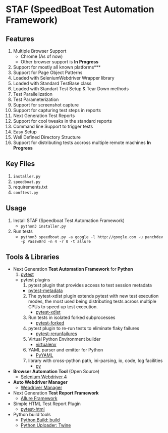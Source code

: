 # STAF (SpeedBoat Test Automation Framework)

## Features

1. Multiple Browser Support
   - Chrome (As of now)
   - Other browser support is **In Progress**
2. Support for mostly all known platforms***
3. Support for Page Object Patterns 
4. Loaded with SeleniumWebdriver Wrapper library
5. Loaded with Standard TestBase class 
6. Loaded with Standart Test Setup & Tear Down methods
6. Test Parallelization 
7. Test Parameterization 
8. Support for screenshot capture 
9. Support for capturing test steps in reports 
10. Next Generation Test Reports 
11. Support for cool tweaks in the standard reports 
12. Command line Support to trigger tests 
13. Easy Setup 
14. Well Defined Directory Structure 
15. Support for distributing tests accross multiple remote machines **In Progress**


## Key Files
1. `installer.py`
2. `speedboat.py` 
3. requirements.txt 
4. `conftest.py`

## Usage

1. Install STAF (Speedboat Test Automation Framework)
   - `python3 installer.py`
2. Run tests 
   - `python3 speedboat.py -a google -l http://google.com -u panchdev -p Passw0rd -n 4 -r 0 -t allure`

## Tools & Libraries

- Next Generation **Test Automation Framework** for **Python**
  1. [pytest](https://docs.pytest.org/en/7.2.x/contents.html)
  - pytest plugins
    1. pytest plugin that provides access to test session metadata
      - [pytest-metadata](https://pypi.org/project/pytest-metadata/)
    2. The pytest-xdist plugin extends pytest with new test execution modes, the most used being distributing tests across multiple CPUs to speed up test execution.
       - [pytest-xdist](https://pypi.org/project/pytest-xdist/)
    3. Run tests in isolated forked subprocesses
       - [pytest-forked](https://pypi.org/project/pytest-forked/)
    4. pytest plugin to re-run tests to eliminate flaky failures
       - [pytest-rerunfailures](https://pypi.org/project/pytest-rerunfailures/)
    5. Virtual Python Environment builder
       - [virtualenv](https://pypi.org/project/virtualenv/)
    6. YAML parser and emitter for Python
       - [PyYAML](https://pypi.org/project/PyYAML/)
    7. library with cross-python path, ini-parsing, io, code, log facilities
       - [py](https://pypi.org/project/py/)
- **Browser Automation Tool** (Open Source)
  - [Selenium Webdriver 4](https://www.selenium.dev/documentation/webdriver/getting_started/upgrade_to_selenium_4/)
- **Auto Webdriver Manager**
  - [Webdriver Manager](https://pypi.org/project/webdriver-manager/)
- Next Generation **Test Report Framework**
  - [Allure Framework](https://docs.qameta.io/allure/)
- Simple HTML Test Report Plugin 
  - [pytest-html](https://pypi.org/project/pytest-html/)
- Python build tools
  - [Python Build: build](https://pypi.org/project/build/)
  - [Python Uploader: Twine](https://twine.readthedocs.io/en/stable/#entering-credentials)